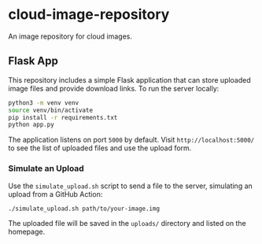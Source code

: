 # cloud-image-repository

An image repository for cloud images.

## Flask App

This repository includes a simple Flask application that can store uploaded image files and provide download links. To run the server locally:

```bash
python3 -m venv venv
source venv/bin/activate
pip install -r requirements.txt
python app.py
```

The application listens on port `5000` by default. Visit `http://localhost:5000/` to see the list of uploaded files and use the upload form.

### Simulate an Upload

Use the `simulate_upload.sh` script to send a file to the server, simulating an upload from a GitHub Action:

```bash
./simulate_upload.sh path/to/your-image.img
```

The uploaded file will be saved in the `uploads/` directory and listed on the homepage.
